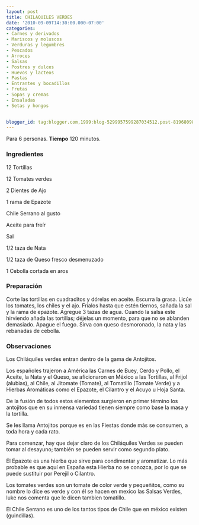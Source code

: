 ```yaml
---
layout: post
title: CHILAQUILES VERDES
date: '2010-09-09T14:30:00.000-07:00'
categories:
- Carnes y derivados
- Mariscos y moluscos
- Verduras y legumbres
- Pescados
- Arroces
- Salsas
- Postres y dulces
- Huevos y lacteos
- Pastas
- Entrantes y bocadillos
- Frutas
- Sopas y cremas
- Ensaladas
- Setas y hongos
 

blogger_id: tag:blogger.com,1999:blog-5299957599287034512.post-8196809840347524050
---
```


Para 6 personas.
<b>Tiempo</b> 120 minutos.

<h3>Ingredientes</h3>

12 Tortillas

12 Tomates verdes

2 Dientes de Ajo

1 rama de Epazote

Chile Serrano al gusto

Aceite para freír

Sal

1/2 taza de Nata

1/2 taza de Queso fresco desmenuzado

1 Cebolla cortada en aros

<h3>Preparación</h3>

Corte las tortillas en cuadraditos y dórelas en aceite. Escurra la grasa. Licúe los tomates, los chiles y el ajo. Fríalos hasta que estén tiernos, sañada la sal y la rama de epazote. Agregue 3 tazas de agua. Cuando la salsa este hirviendo añada las tortillas; déjelas un momento, para que no se ablanden demasiado. Apague el fuego. Sirva con queso desmoronado, la nata y las rebanadas de cebolla.

<h3>Observaciones</h3>

Los Chiláquiles verdes entran dentro de la gama de Antojitos.

Los españoles trajeron a América las Carnes de Buey, Cerdo y Pollo, el Aceite, la Nata y el Queso, se aficionaron en México a las Tortillas, al Frijol (alubias), al Chile, al Jitomate (Tomate), al Tomatillo (Tomate Verde) y a Hierbas Aromáticas como el Epazote, el Cilantro y el Acuyo u Hoja Santa.

De la fusión de todos estos elementos surgieron en primer término los antojitos que en su inmensa variedad tienen siempre como base la masa y la tortilla.

Se les llama Antojitos porque es en las Fiestas donde más se consumen, a toda hora y cada rato.

Para comenzar, hay que dejar claro de los Chiláquiles Verdes se pueden tomar al desayuno; también se pueden servir como segundo plato.

El Epazote es una hierba que sirve para condimentar y aromatizar. Lo más probable es que aquí en España esta Hierba no se conozca, por lo que se puede sustituir por Perejil o Cilantro.

Los tomates verdes son un tomate de color verde y pequeñitos, como su nombre lo dice es verde y con él se hacen en mexico las Salsas Verdes, luke nos comenta que le dicen tambien tomatillo.

El Chile Serrano es uno de los tantos tipos de Chile que en méxico existen (guindillas).

